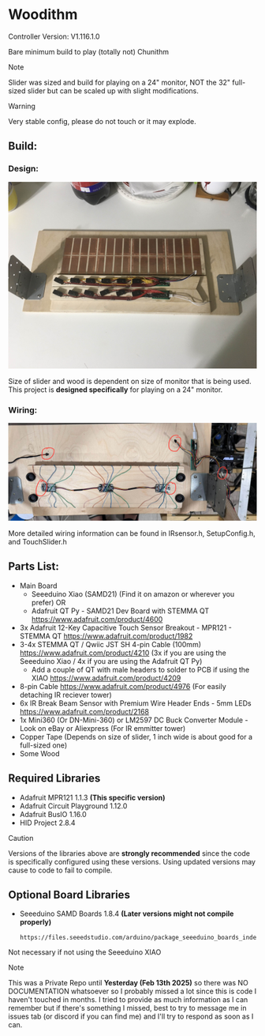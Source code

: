 # Woodithm 
Controller Version: V1.116.1.0

Bare minimum build to play (totally not) Chunithm

> [!Note]
> Slider was sized and build for playing on a 24" monitor, NOT the 32" full-sized slider but can be scaled up with slight modifications.

> [!Warning]
> Very stable config, please do not touch or it may explode.

## Build:

### Design:
![Build](./Docs/IMG_9048.jpg)

Size of slider and wood is dependent on size of monitor that is being used. This project is **designed specifically** for playing on a 24" monitor.

### Wiring:
![Wiring](./Docs/IMG_0038.jpg)

More detailed wiring information can be found in IRsensor.h, SetupConfig.h, and TouchSlider.h

## Parts List:
- Main Board
    - Seeeduino Xiao (SAMD21) (Find it on amazon or wherever you prefer) 
    OR 
    - Adafruit QT Py - SAMD21 Dev Board with STEMMA QT https://www.adafruit.com/product/4600
- 3x Adafruit 12-Key Capacitive Touch Sensor Breakout - MPR121 - STEMMA QT https://www.adafruit.com/product/1982
- 3-4x STEMMA QT / Qwiic JST SH 4-pin Cable (100mm) https://www.adafruit.com/product/4210 (3x if you are using the Seeeduino Xiao / 4x if you are using the Adafruit QT Py)
    - Add a couple of QT with male headers to solder to PCB if using the XIAO https://www.adafruit.com/product/4209
- 8-pin Cable https://www.adafruit.com/product/4976 (For easily detaching IR reciever tower)
- 6x IR Break Beam Sensor with Premium Wire Header Ends - 5mm LEDs https://www.adafruit.com/product/2168
- 1x Mini360 (Or DN-Mini-360) or LM2597 DC Buck Converter Module - Look on eBay or Aliexpress (For IR emmitter tower)
- Copper Tape (Depends on size of slider, 1 inch wide is about good for a full-sized one)
- Some Wood

## Required Libraries
- Adafruit MPR121 1.1.3 **(This specific version)**
- Adafruit Circuit Playground 1.12.0
- Adafruit BusIO 1.16.0
- HID Project 2.8.4

> [!Caution]
> Versions of the libraries above are **strongly recommended** since the code is specifically configured using these versions. Using updated versions may cause to code to fail to compile.

## Optional Board Libraries
- Seeeduino SAMD Boards 1.8.4 **(Later versions might not compile properly)**

      https://files.seeedstudio.com/arduino/package_seeeduino_boards_index.json

Not necessary if not using the Seeeduino XIAO

> [!Note]
> This was a Private Repo until **Yesterday (Feb 13th 2025)** so there was NO DOCUMENTATION whatsoever so I probably missed a lot since this is code I haven't touched in months.
> I tried to provide as much information as I can remember but if there's something I missed, best to try to message me in issues tab (or discord if you can find me) and I'll try to respond as soon as I can.
